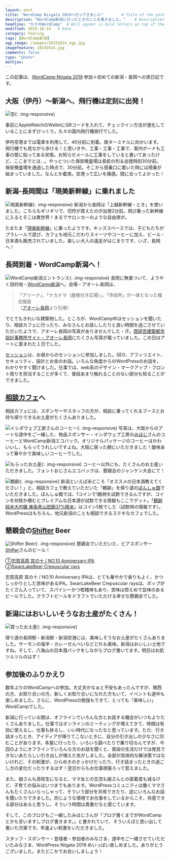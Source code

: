 ```yaml
---
layout: post
title: "WordCamp Niigata 2019へ行ってきました"        # Title of the post
description: "WordCamp新潟に行ったときのことを書きました。"    # Description of the post, used for Facebook Opengraph & Twitter
headline: "久々のWordCamp"  # Will appear in bold letters on top of the post
modified: 2019-10-24   # Date
category: Feeling
tags: [WordCamp新潟]
ogp_image: /images/20191024_ogp.jpg
imagefeature: 20191024.jpg
comments: false
type: "photo"
mathjax:
---
```


この記事は、[WordCamp Niigata 2019](https://2019.niigata.wordcamp.org/) 参加＋初めての新潟・長岡への旅日記です。

## 大阪（伊丹）〜新潟へ、飛行機は定刻に出発！
![空](/images/20191024_sky.jpg){: .img-responsive}

事前にAppleWatchのWalletにQRコードを入れて、チェックイン方法が進化していることにまずびっくり。久々の国内飛行機旅行でした。

伊丹空港までは電車を利用して、40分前に到着。南ターミナルに向かいます。飛行機でも見ながら歩ける！と思いきや、工事・工事・工事で、案内ボードも工事の壁に貼ってある状態。お知らせメールに工事をしていると書いてあったけど、ここまでとは...。やっとついた保安検査場は長蛇の列＆出発時刻30分前。保安検査場を通過した時点で、20分前。そこから搭乗口に着いた時には搭乗が始まっていました。なんとか着席。空港って広いを痛感。間に合ってよかった！

## 新潟-長岡間は「現美新幹線」に乗れました
![現美新幹線](/images/20191024_train.jpg){: .img-responsive}
新潟から長岡は「上越新幹線・とき」を使いました。こちらもギリギリで、切符が買えたのが出発2分前。飛び乗った新幹線に入るとそこは異世界！まるでサロンカーのような自由席が。

たまたま「[現美新幹線](https://www.jreast.co.jp/railway/joyful/genbi.html)」に乗ったようです。キッズスペースでは、子どもたちがプラレールで遊び、カフェも地元こだわりスイーツやコーヒーに加え、ビール・日本酒も販売されていました。楽しい大人の遠足がはじまりです、いざ、長岡へ！

## 長岡到着・WordCamp新潟へ！
![WordCamp新潟エントランス](/images/20191024_camp.jpg){: .img-responsive}
長岡に無事ついて、ようやく目的地・[WordCamp新潟](https://2019.niigata.wordcamp.org/)へ。会場・アオーレ長岡は、

> 「アリーナ」、「ナカドマ（屋根付き広場）」、「市役所」が一体となった複合施設  
（[アオーレ長岡](https://www.ao-re.jp/)より引用）

でとてもきれいな建築物した。ところが、WordCamp中はセッションを聞いたり、相談カフェに行ったり、みなさんとお話ししたりと良い時間を過ごさせていただいたようで、アオーレ長岡の写真がありませんでした・汗。[隈研吾建築都市設計事務所サイト・アオーレ長岡](https://kkaa.co.jp/works/architecture/nagaoka-city-hall-aore/)にたくさん写真が載っていました。この日はアートに恵まれた１日でした。

[セッション](https://2019.niigata.wordcamp.org/schedule/)は、お昼からのセッションに参加しました。SEO、アフィリエイト、セキュリティ、設計とお金のお話。いろんな角度からのWordPressのお話を、わかりやすく聞けました。仕事では、web系のデザイン・マークアップ・フロント周りを担当することが多くて、普段あまり触れることのない部分も知ることができました。

## [相談カフェ](https://2019.niigata.wordcamp.org/session/cafe/)へ
相談カフェには、スポンサーやスタッフの方が、相談に乗ってくれるブースとお持ち帰りできるお土産がたくさんありました。

![イシダウェブ工房さんのコーヒー](/images/20191024_ishida.jpg){: .img-responsive}
写真は、大阪からのアートな道中をご一緒した、物品スポンサー・イシダウェブ工房の[みほじ](https://mobile.twitter.com/dk45blog)さんのコーヒーとWordCamp新潟エコバック。オリジナルパッケージのコーヒーはかわいいし、もらってうれしいですよね。大阪に戻った朝にいただきました！酸味あって華やかで美味しいコーヒーでした。

![もらったお土産](/images/20191024_souvenir2.jpg){: .img-responsive}
コーヒー以外にも、たくさんのお土産いただきました。フォントおじさんエコバックは、懇親会のジャンケン大会にて！

![鶴齢](/images/20191024_sake.jpg){: .img-responsive}
新潟といえば米どころ「オススメの日本酒教えてください！」と、相談カフェで教えていただいた「鶴齢」を帰り道の[ぽんしゅ館](https://www.ponshukan-niigata.com/)でいただきました。ぽんしゅ館では、1コインで1銘柄を試飲できるんですが、コインを何枚か積むとプレミアムな日本酒が試飲できる情報もここでゲット。「[鶴齢 純米大吟醸 東条産山田錦37%精米](http://www.kakurei.co.jp/sake/kakurei/kakurei11/)」はコイン5枚でした（試飲時の情報です）。WordPressはもちろん、地元新潟のことも相談できるステキなカフェでした。

## 懇親会の[Shifter](https://2019.niigata.wordcamp.org/sponsor/shifter/) Beer
![Shifter Beer](/images/20191024_shifter.jpg){: .img-responsive}
懇親会でいただいた、ビアスポンサー[Shifter](https://2019.niigata.wordcamp.org/sponsor/shfter/)さんのビール！

①[志賀高原 其の十 / NO.10 Anniversary IPA](http://tamamura-honten.co.jp/?pid=97647214)  
②[SwanLakeBeer Crepuscular rays](https://www.facebook.com/176283909084898/posts/2474421422604457?sfns=mo)

志賀高原 其の十 / NO.10 Anniversary IPAは、とても華やかで香りもよく、かつしっかりとした苦味があるIPA。SwanLakeBeer Crepuscular raysは、ポップがたくさん入っていて、スパイシーかつ柑橘味もあり、苦味は控えめで旨味のあるビールでした。クラフトビールをドラフトでいただける幸せな懇親会でした。

## 新潟にはおいしいそうなお土産がたくさん！
![買ったお土産](/images/20191024_souvenir1.jpg){: .img-responsive}

帰り道の長岡駅・新潟駅・新潟空港には、美味しそうなお土産がたくさんありました。サーモンの塩辛・カレーせんべいなどどれも美味。新潟はおいしい土地ですね。そして、八海山の日本酒パックをしながらブログ書いてます。明日はお肌ツルツルのはず！

## 参加後のふりかえり

数年ぶりのWordCampへの参加。大丈夫かなぁと不安もあったんですが、関西の方、お知り合いの方、新しくお知り合いになれた方もいて、イベントも道中も楽しめました。さらに、WordPressの勉強もできて、とっても「美味しい」WordCampでした。

新潟に行っている間は、オフラインでいろんな方とお話する機会がいつもよりたくさんありました。仕事ではオンラインのミーティングが増えてきて、時間は有効に使えるし、仕事も捗るし、いい時代になったなと思っています。ただ、行き詰まったとき、アイディアが降りてこないときに、自分の引き出しの少なさに凹むことがあります。本屋に行ったり、いろいろ調べたりで乗り切るんですが、今回のようにオフラインでいろんな方のお話を聞くと、普段の生活だけでは発見できないあたらしい引き出しが増えた気がしました。全部が具体的な解決策ではないけれど、その刺激が、ひらめきのきっかけだったり、行き詰まったときの過ごし方の変化だったりするはず！翌日からもお仕事頑張ろって思えました。

また、娘さんも高校生になると、ママ友との交流も娘さんとの密着度も減るけど、子育ての悩みはいつまでもあります。WordPressコミュニティは働くママさんもたくさんいらっしゃって、そういう部分を共有できたり、逆にいろんなお話を聞いたりできました。同じような環境でお仕事をしているからこそ、共感できる部分はあると思うし、そういう時間は貴重だなと感じています。

そして、このブログもご一緒したみほじさんが「ブログ書くまでがWordCampとかも言いますしブログ書きます。」と書かれていて、そういえばと思い出して書いた次第です。早速よい刺激をいただきました。

スタッフ・スポンサー・登壇者・参加者のみなさま、道中をご一緒させていただいたみなさま、WordPress Niigata 2019 めいっぱい楽しめました。ありがとうございました。またどこかでお会いしましょう！
